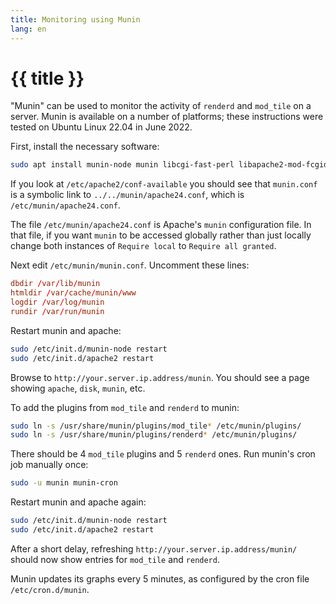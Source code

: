 ```yaml
---
title: Monitoring using Munin
lang: en
---
```


# {{ title }}

"Munin" can be used to monitor the activity of `renderd` and `mod_tile` on a server. Munin is available on a number of platforms; these instructions were tested on Ubuntu Linux 22.04 in June 2022.

First, install the necessary software:

```sh
sudo apt install munin-node munin libcgi-fast-perl libapache2-mod-fcgid
```

If you look at `/etc/apache2/conf-available` you should see that `munin.conf` is a symbolic link to `../../munin/apache24.conf`, which is `/etc/munin/apache24.conf`.

The file `/etc/munin/apache24.conf` is Apache's `munin` configuration file. In that file, if you want `munin` to be accessed globally rather than just locally change both instances of `Require local` to `Require all granted`.

Next edit `/etc/munin/munin.conf`. Uncomment these lines:

```conf
dbdir /var/lib/munin
htmldir /var/cache/munin/www
logdir /var/log/munin
rundir /var/run/munin
```

Restart munin and apache:

```sh
sudo /etc/init.d/munin-node restart
sudo /etc/init.d/apache2 restart
```

Browse to `http://your.server.ip.address/munin`.  You should see a page showing `apache`, `disk`, `munin`, etc.

To add the plugins from `mod_tile` and `renderd` to munin:

```sh
sudo ln -s /usr/share/munin/plugins/mod_tile* /etc/munin/plugins/
sudo ln -s /usr/share/munin/plugins/renderd* /etc/munin/plugins/
```

There should be 4 `mod_tile` plugins and 5 `renderd` ones.  Run munin's cron job manually once:

```sh
sudo -u munin munin-cron
```

Restart munin and apache again:

```sh
sudo /etc/init.d/munin-node restart
sudo /etc/init.d/apache2 restart
```

After a short delay, refreshing `http://your.server.ip.address/munin/` should now show entries for `mod_tile` and `renderd`.

Munin updates its graphs every 5 minutes, as configured by the cron file `/etc/cron.d/munin`.
